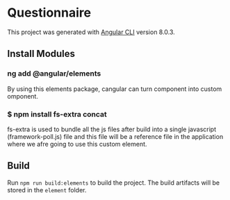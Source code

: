 # Questionnaire

This project was generated with [Angular CLI](https://github.com/angular/angular-cli) version 8.0.3.

## Install Modules
### ng add @angular/elements
By using this elements package, cangular can turn component into custom omponent.

### $ npm install fs-extra concat
fs-extra is used to bundle all the js files after build into a single javascript (framework-poll.js) file and
this file will be a reference file in the application where we afre going to use this custom element.


## Build

Run `npm run build:elements` to build the project. The build artifacts will be stored in the `element` folder.

